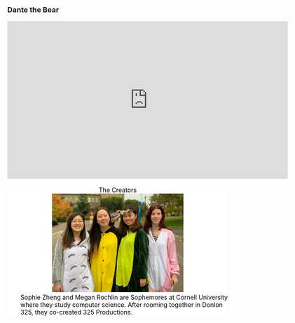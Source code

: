 

### Dante the Bear

<iframe src="https://player.vimeo.com/video/298786326" width="640" height="360" frameborder="0" webkitallowfullscreen mozallowfullscreen allowfullscreen>
</iframe>
<p>
<p>
<p>
<div style = "background-color: white; color:black;">
    <center>The Creators
        <div>
            <img src ="https://github.com/MegJ/Inferno/blob/master/Images/DinoSquad.jpg?raw=true" style = "width:300px;">
        </div>
    </center>
    <div style = "margin-left:30px; ">
        Sophie Zheng and Megan Rochlin are Sophemores at Cornell University where they study computer science.  After rooming together in Donlon 325, they co-created 325 Productions.
    </div>  
<p>
</div>



